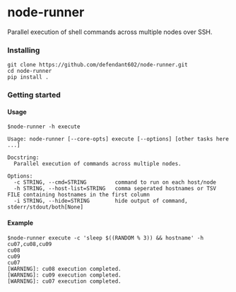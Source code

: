 # node-runner
 Parallel execution of shell commands across multiple nodes over SSH.


### Installing

```
git clone https://github.com/defendant602/node-runner.git
cd node-runner
pip install .
```


### Getting started
#### Usage

```
$node-runner -h execute

Usage: node-runner [--core-opts] execute [--options] [other tasks here ...]

Docstring:
  Parallel execution of commands across multiple nodes.

Options:
  -c STRING, --cmd=STRING         command to run on each host/node
  -h STRING, --host-list=STRING   comma seperated hostnames or TSV FILE containing hostnames in the first column
  -i STRING, --hide=STRING        hide output of command, stderr/stdout/both[None]
```

#### Example
```
$node-runner execute -c 'sleep $((RANDOM % 3)) && hostname' -h cu07,cu08,cu09
cu08
cu09
cu07
[WARNING]: cu08 execution completed.
[WARNING]: cu09 execution completed.
[WARNING]: cu07 execution completed.
```